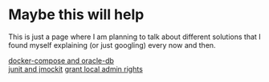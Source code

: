 # Maybe this will help

This is just a page where I am planning to talk about different solutions that I found myself explaining (or just googling) every now and then. 


[docker-compose and oracle-db](docker/oracle/oracle.md)    
[junit and jmockit](java/testing/junitAndMockitoAndJmockit.md)
[grant local admin rights](windows/adminRightsForUsers.md)